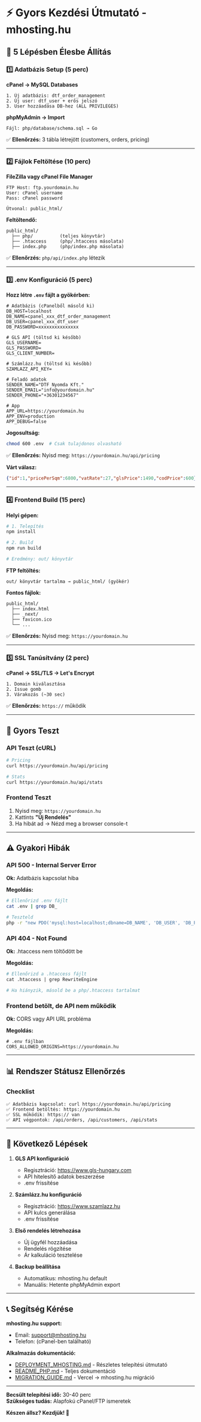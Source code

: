 # ⚡ Gyors Kezdési Útmutató - mhosting.hu

## 🎯 5 Lépésben Élesbe Állítás

### 1️⃣ Adatbázis Setup (5 perc)

**cPanel → MySQL Databases**

```
1. Új adatbázis: dtf_order_management
2. Új user: dtf_user + erős jelszó
3. User hozzáadása DB-hez (ALL PRIVILEGES)
```

**phpMyAdmin → Import**

```
Fájl: php/database/schema.sql → Go
```

✅ **Ellenőrzés:** 3 tábla létrejött (customers, orders, pricing)

---

### 2️⃣ Fájlok Feltöltése (10 perc)

**FileZilla vagy cPanel File Manager**

```
FTP Host: ftp.yourdomain.hu
User: cPanel username
Pass: cPanel password

Útvonal: public_html/
```

**Feltöltendő:**

```
public_html/
  ├── php/          (teljes könyvtár)
  ├── .htaccess     (php/.htaccess másolata)
  ├── index.php     (php/index.php másolata)
```

✅ **Ellenőrzés:** `php/api/index.php` létezik

---

### 3️⃣ .env Konfiguráció (5 perc)

**Hozz létre `.env` fájlt a gyökérben:**

```env
# Adatbázis (cPanelből másold ki)
DB_HOST=localhost
DB_NAME=cpanel_xxx_dtf_order_management
DB_USER=cpanel_xxx_dtf_user
DB_PASSWORD=xxxxxxxxxxxxxxx

# GLS API (töltsd ki később)
GLS_USERNAME=
GLS_PASSWORD=
GLS_CLIENT_NUMBER=

# Számlázz.hu (töltsd ki később)
SZAMLAZZ_API_KEY=

# Feladó adatok
SENDER_NAME="DTF Nyomda Kft."
SENDER_EMAIL="info@yourdomain.hu"
SENDER_PHONE="+36301234567"

# App
APP_URL=https://yourdomain.hu
APP_ENV=production
APP_DEBUG=false
```

**Jogosultság:**

```bash
chmod 600 .env  # Csak tulajdonos olvasható
```

✅ **Ellenőrzés:** Nyisd meg: `https://yourdomain.hu/api/pricing`

**Várt válasz:**
```json
{"id":1,"pricePerSqm":6800,"vatRate":27,"glsPrice":1490,"codPrice":600}
```

---

### 4️⃣ Frontend Build (15 perc)

**Helyi gépen:**

```bash
# 1. Telepítés
npm install

# 2. Build
npm run build

# Eredmény: out/ könyvtár
```

**FTP feltöltés:**

```
out/ könyvtár tartalma → public_html/ (gyökér)
```

**Fontos fájlok:**
```
public_html/
  ├── index.html
  ├── _next/
  ├── favicon.ico
  └── ...
```

✅ **Ellenőrzés:** Nyisd meg: `https://yourdomain.hu`

---

### 5️⃣ SSL Tanúsítvány (2 perc)

**cPanel → SSL/TLS → Let's Encrypt**

```
1. Domain kiválasztása
2. Issue gomb
3. Várakozás (~30 sec)
```

✅ **Ellenőrzés:** `https://` működik

---

## 🧪 Gyors Teszt

### API Teszt (cURL)

```bash
# Pricing
curl https://yourdomain.hu/api/pricing

# Stats
curl https://yourdomain.hu/api/stats
```

### Frontend Teszt

1. Nyisd meg: `https://yourdomain.hu`
2. Kattints **"Új Rendelés"**
3. Ha hibát ad → Nézd meg a browser console-t

---

## ⚠️ Gyakori Hibák

### API 500 - Internal Server Error

**Ok:** Adatbázis kapcsolat hiba

**Megoldás:**
```bash
# Ellenőrizd .env fájlt
cat .env | grep DB_

# Teszteld
php -r "new PDO('mysql:host=localhost;dbname=DB_NAME', 'DB_USER', 'DB_PASSWORD');"
```

### API 404 - Not Found

**Ok:** .htaccess nem töltődött be

**Megoldás:**
```apache
# Ellenőrizd a .htaccess fájlt
cat .htaccess | grep RewriteEngine

# Ha hiányzik, másold be a php/.htaccess tartalmat
```

### Frontend betölt, de API nem működik

**Ok:** CORS vagy API URL probléma

**Megoldás:**
```env
# .env fájlban
CORS_ALLOWED_ORIGINS=https://yourdomain.hu
```

---

## 📊 Rendszer Státusz Ellenőrzés

### Checklist

```
✅ Adatbázis kapcsolat: curl https://yourdomain.hu/api/pricing
✅ Frontend betöltés: https://yourdomain.hu
✅ SSL működik: https:// van
✅ API végpontok: /api/orders, /api/customers, /api/stats
```

---

## 🚀 Következő Lépések

1. **GLS API konfiguráció**
   - Regisztráció: https://www.gls-hungary.com
   - API hitelesítő adatok beszerzése
   - .env frissítése

2. **Számlázz.hu konfiguráció**
   - Regisztráció: https://www.szamlazz.hu
   - API kulcs generálása
   - .env frissítése

3. **Első rendelés létrehozása**
   - Új ügyfél hozzáadása
   - Rendelés rögzítése
   - Ár kalkuláció tesztelése

4. **Backup beállítása**
   - Automatikus: mhosting.hu default
   - Manuális: Hetente phpMyAdmin export

---

## 📞 Segítség Kérése

**mhosting.hu support:**
- Email: support@mhosting.hu
- Telefon: (cPanel-ben található)

**Alkalmazás dokumentáció:**
- [DEPLOYMENT_MHOSTING.md](DEPLOYMENT_MHOSTING.md) - Részletes telepítési útmutató
- [README_PHP.md](README_PHP.md) - Teljes dokumentáció
- [MIGRATION_GUIDE.md](MIGRATION_GUIDE.md) - Vercel → mhosting.hu migráció

---

**Becsült telepítési idő:** 30-40 perc  
**Szükséges tudás:** Alapfokú cPanel/FTP ismeretek

**Készen állsz? Kezdjük! 🚀**
